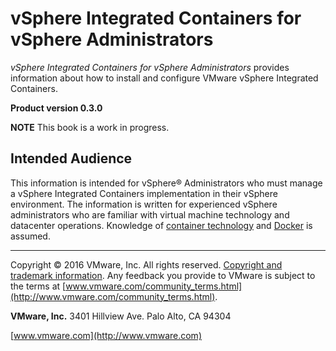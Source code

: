 # vSphere Integrated Containers for vSphere Administrators

*vSphere Integrated Containers for vSphere Administrators* provides information about how to install and configure VMware vSphere Integrated Containers.

**Product version 0.3.0**

**NOTE**  This book is a work in progress.

## Intended Audience

This information is intended for vSphere&reg; Administrators who must manage a vSphere Integrated Containers implementation in their vSphere environment. The information is written for experienced vSphere  administrators who are familiar with virtual machine technology and datacenter operations. Knowledge of [container technology](https://en.wikipedia.org/wiki/Operating-system-level_virtualization) and [Docker](https://docs.docker.com/) is assumed.

----------

Copyright &copy; 2016 VMware, Inc. All rights reserved. [Copyright and trademark information](http://pubs.vmware.com/copyright-trademark.html). Any feedback you provide to VMware is subject to the terms at [www.vmware.com/community_terms.html](http://www.vmware.com/community_terms.html).

**VMware, Inc.**
3401 Hillview Ave.
Palo Alto, CA 94304

[www.vmware.com](http://www.vmware.com)
